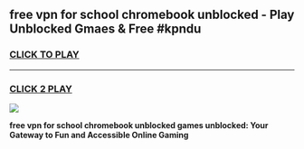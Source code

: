 
## free vpn for school chromebook unblocked - Play Unblocked Gmaes & Free #kpndu
<h3>
<a href="https://news.freeplayer.one?title=free_vpn_for_school_chromebook_unblocked&ref=26F">CLICK TO PLAY</a></h3>
<hr>

<h3>
<a href="https://news.freeplayer.one?title=free_vpn_for_school_chromebook_unblocked&ref=26F">CLICK 2 PLAY</a>
  
</h3>

<a href="https://news.freeplayer.one?title=free_vpn_for_school_chromebook_unblocked&ref=26F/"><img src="https://clearcache.store/games.png"></a>


**free vpn for school chromebook unblocked games unblocked: Your Gateway to Fun and Accessible Online Gaming**

